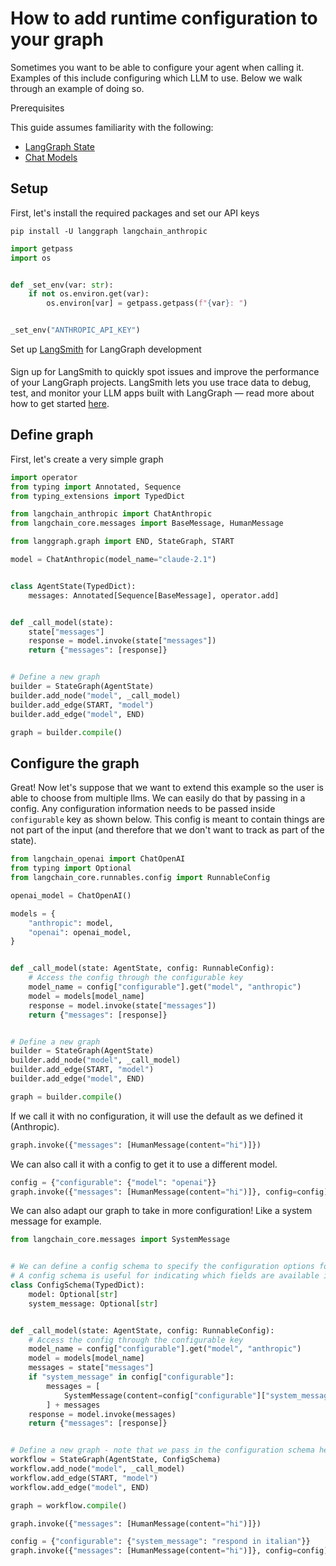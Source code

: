 # How to add runtime configuration to your graph

Sometimes you want to be able to configure your agent when calling it. 
Examples of this include configuring which LLM to use.
Below we walk through an example of doing so.

<div class="admonition tip">
    <p class="admonition-title">Prerequisites</p>
    <p>
        This guide assumes familiarity with the following:
        <ul>
            <li>
                <a href="https://langchain-ai.github.io/langgraph/concepts/low_level/#state">
                    LangGraph State
                </a>
            </li>
            <li>
                <a href="https://python.langchain.com/docs/concepts/#chat-models/">
                    Chat Models
                </a>
            </li>
        </ul>
    </p>
</div> 


## Setup

First, let's install the required packages and set our API keys


```shell
pip install -U langgraph langchain_anthropic
```


```python exec="on" source="above" session="1"
import getpass
import os


def _set_env(var: str):
    if not os.environ.get(var):
        os.environ[var] = getpass.getpass(f"{var}: ")


_set_env("ANTHROPIC_API_KEY")
```

<div class="admonition tip">
    <p class="admonition-title">Set up <a href="https://smith.langchain.com">LangSmith</a> for LangGraph development</p>
    <p style="padding-top: 5px;">
        Sign up for LangSmith to quickly spot issues and improve the performance of your LangGraph projects. LangSmith lets you use trace data to debug, test, and monitor your LLM apps built with LangGraph — read more about how to get started <a href="https://docs.smith.langchain.com">here</a>. 
    </p>
</div>

## Define graph

First, let's create a very simple graph


```python exec="on" source="above" session="1"
import operator
from typing import Annotated, Sequence
from typing_extensions import TypedDict

from langchain_anthropic import ChatAnthropic
from langchain_core.messages import BaseMessage, HumanMessage

from langgraph.graph import END, StateGraph, START

model = ChatAnthropic(model_name="claude-2.1")


class AgentState(TypedDict):
    messages: Annotated[Sequence[BaseMessage], operator.add]


def _call_model(state):
    state["messages"]
    response = model.invoke(state["messages"])
    return {"messages": [response]}


# Define a new graph
builder = StateGraph(AgentState)
builder.add_node("model", _call_model)
builder.add_edge(START, "model")
builder.add_edge("model", END)

graph = builder.compile()
```

## Configure the graph

Great! Now let's suppose that we want to extend this example so the user is able to choose from multiple llms.
We can easily do that by passing in a config. Any configuration information needs to be passed inside `configurable` key as shown below.
This config is meant to contain things are not part of the input (and therefore that we don't want to track as part of the state).


```python exec="on" source="above" session="1"
from langchain_openai import ChatOpenAI
from typing import Optional
from langchain_core.runnables.config import RunnableConfig

openai_model = ChatOpenAI()

models = {
    "anthropic": model,
    "openai": openai_model,
}


def _call_model(state: AgentState, config: RunnableConfig):
    # Access the config through the configurable key
    model_name = config["configurable"].get("model", "anthropic")
    model = models[model_name]
    response = model.invoke(state["messages"])
    return {"messages": [response]}


# Define a new graph
builder = StateGraph(AgentState)
builder.add_node("model", _call_model)
builder.add_edge(START, "model")
builder.add_edge("model", END)

graph = builder.compile()
```

If we call it with no configuration, it will use the default as we defined it (Anthropic).


```python exec="on" source="above" session="1" result="ansi"
graph.invoke({"messages": [HumanMessage(content="hi")]})
```






We can also call it with a config to get it to use a different model.


```python exec="on" source="above" session="1" result="ansi"
config = {"configurable": {"model": "openai"}}
graph.invoke({"messages": [HumanMessage(content="hi")]}, config=config)
```






We can also adapt our graph to take in more configuration! Like a system message for example.


```python exec="on" source="above" session="1"
from langchain_core.messages import SystemMessage


# We can define a config schema to specify the configuration options for the graph
# A config schema is useful for indicating which fields are available in the configurable dict inside the config
class ConfigSchema(TypedDict):
    model: Optional[str]
    system_message: Optional[str]


def _call_model(state: AgentState, config: RunnableConfig):
    # Access the config through the configurable key
    model_name = config["configurable"].get("model", "anthropic")
    model = models[model_name]
    messages = state["messages"]
    if "system_message" in config["configurable"]:
        messages = [
            SystemMessage(content=config["configurable"]["system_message"])
        ] + messages
    response = model.invoke(messages)
    return {"messages": [response]}


# Define a new graph - note that we pass in the configuration schema here, but it is not necessary
workflow = StateGraph(AgentState, ConfigSchema)
workflow.add_node("model", _call_model)
workflow.add_edge(START, "model")
workflow.add_edge("model", END)

graph = workflow.compile()
```


```python exec="on" source="above" session="1" result="ansi"
graph.invoke({"messages": [HumanMessage(content="hi")]})
```







```python exec="on" source="above" session="1" result="ansi"
config = {"configurable": {"system_message": "respond in italian"}}
graph.invoke({"messages": [HumanMessage(content="hi")]}, config=config)
```





